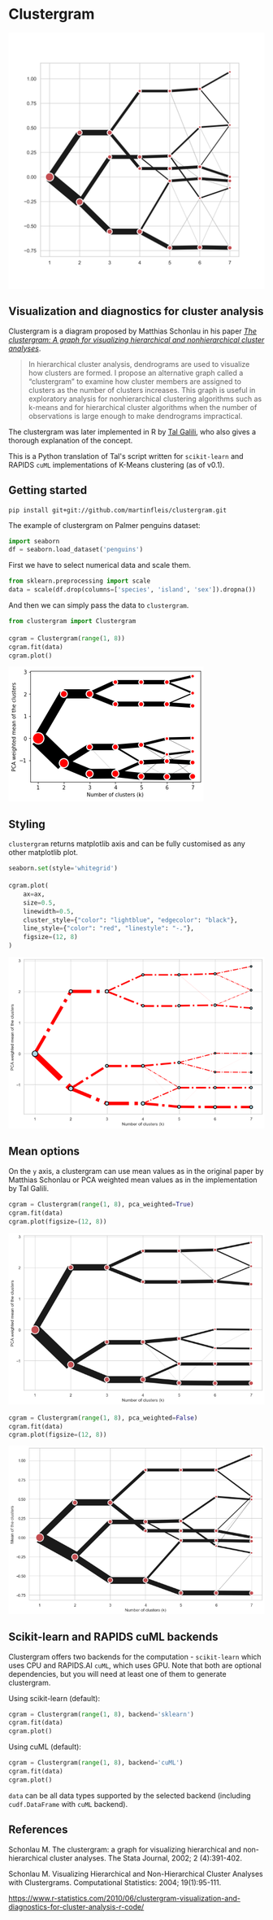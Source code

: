# Clustergram

![logo clustergram](doc/_static/logo.svg)

## Visualization and diagnostics for cluster analysis

Clustergram is a diagram proposed by Matthias Schonlau in his paper *[The clustergram: A graph for visualizing hierarchical and nonhierarchical cluster analyses](https://journals.sagepub.com/doi/10.1177/1536867X0200200405)*.

> In hierarchical cluster analysis, dendrograms are used to visualize how clusters are formed. I propose an alternative graph called a “clustergram” to examine how cluster members are assigned to clusters as the number of clusters increases. This graph is useful in exploratory analysis for nonhierarchical clustering algorithms such as k-means and for hierarchical cluster algorithms when the number of observations is large enough to make dendrograms impractical.

The clustergram was later implemented in R by [Tal Galili](https://www.r-statistics.com/2010/06/clustergram-visualization-and-diagnostics-for-cluster-analysis-r-code/), who also gives a thorough explanation of the concept.

This is a Python translation of Tal's script written for `scikit-learn` and RAPIDS `cuML` implementations of K-Means clustering (as of v0.1).

## Getting started

```shell
pip install git+git://github.com/martinfleis/clustergram.git
```

The example of clustergram on Palmer penguins dataset:

```python
import seaborn
df = seaborn.load_dataset('penguins')
```

First we have to select numerical data and scale them.

```python
from sklearn.preprocessing import scale
data = scale(df.drop(columns=['species', 'island', 'sex']).dropna())
```

And then we can simply pass the data to `clustergram`.
```python
from clustergram import Clustergram

cgram = Clustergram(range(1, 8))
cgram.fit(data)
cgram.plot()
```

![Default clustergram](doc/_static/default.png)

## Styling

`clustergram` returns matplotlib axis and can be fully customised as any other matplotlib plot.

```python
seaborn.set(style='whitegrid')

cgram.plot(
    ax=ax,
    size=0.5,
    linewidth=0.5,
    cluster_style={"color": "lightblue", "edgecolor": "black"},
    line_style={"color": "red", "linestyle": "-."},
    figsize=(12, 8)
)
```
![Colored clustergram](doc/_static/colors.png)

## Mean options

On the `y` axis, a clustergram can use mean values as in the original paper by Matthias Schonlau or PCA weighted mean values as in the implementation by Tal Galili.

```python
cgram = Clustergram(range(1, 8), pca_weighted=True)
cgram.fit(data)
cgram.plot(figsize=(12, 8))
```
![Default clustergram](doc/_static/pca_true.png)

```python
cgram = Clustergram(range(1, 8), pca_weighted=False)
cgram.fit(data)
cgram.plot(figsize=(12, 8))
```
![Default clustergram](doc/_static/pca_false.png)


## Scikit-learn and RAPIDS cuML backends

Clustergram offers two backends for the computation - `scikit-learn` which uses CPU and RAPIDS.AI `cuML`, which uses GPU. Note that both are optional dependencies, but you will need at least one of them to generate clustergram.

Using scikit-learn (default):

```python
cgram = Clustergram(range(1, 8), backend='sklearn')
cgram.fit(data)
cgram.plot()
```

Using cuML (default):

```python
cgram = Clustergram(range(1, 8), backend='cuML')
cgram.fit(data)
cgram.plot()
```

`data` can be all data types supported by the selected backend (including `cudf.DataFrame` with `cuML` backend).

## References
Schonlau M. The clustergram: a graph for visualizing hierarchical and non-hierarchical cluster analyses. The Stata Journal, 2002; 2 (4):391-402.

Schonlau M. Visualizing Hierarchical and Non-Hierarchical Cluster Analyses with Clustergrams. Computational Statistics: 2004; 19(1):95-111.

https://www.r-statistics.com/2010/06/clustergram-visualization-and-diagnostics-for-cluster-analysis-r-code/